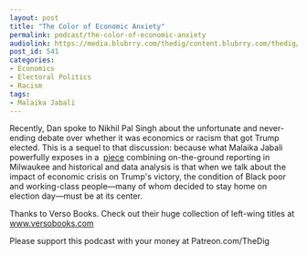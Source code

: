 ```yaml
---
layout: post
title: "The Color of Economic Anxiety"
permalink: podcast/the-color-of-economic-anxiety
audiolink: https://media.blubrry.com/thedig/content.blubrry.com/thedig/The_Dig_-_EP_159_-_Jabali.mp3
post_id: 541
categories: 
- Economics
- Electoral Politics
- Racism
tags: 
- Malaika Jabali
---
```


Recently, Dan spoke to Nikhil Pal Singh about the unfortunate and never-ending debate over whether it was economics or racism that got Trump elected. This is a sequel to that discussion: because what Malaika Jabali powerfully exposes in a 
[piece](https://www.currentaffairs.org/2018/10/the-color-of-economic-anxiety) combining on-the-ground reporting in Milwaukee and historical and data analysis is that when we talk about the impact of economic crisis on Trump's victory, the condition of Black poor and working-class people—many of whom decided to stay home on election day—must be at its center.

Thanks to Verso Books. Check out their huge collection of left-wing titles at www.versobooks.com

Please support this podcast with your money at Patreon.com/TheDig